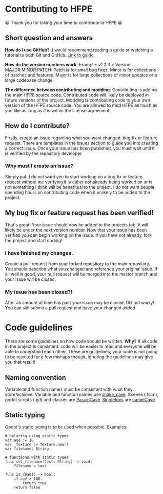 # Contributing to HFPE
:grinning: Thank you for taking your time to contribute to HFPE :grinning:

## Short question and answers
**How do I use GitHub?**:
I would recommend reading a guide or watching a tutorial to both Git and GitHub.
[Link to guide](https://guides.github.com/introduction/git-handbook/).

**How do the version numbers work**:
Example: v1.2.3 = Version MAJOR.MINOR.PATCH: 
Patch is for small bug fixes. Minor is for collections of patches and features. 
Major is for large collections of minor updates or a large codebase change.

**The difference between contributing and modding**:
Contributing is adding the main HFPE source code. Contributed code will likely be deployed in future versions of the project.
Modding is contributing code to your own version of the HFPE source code. You are allowed to mod HFPE as much as you like as long as it is within the license agreement.

## How do I contribute?
Firstly, create an issue regarding what you want changed: bug fix or feature request.
There are templates in the issues section to guide you into creating a correct issue.
Once your issue has been published, you must wait until it is verified by the repository developer.

### Why must I create an issue?
Simply put, I do not want you to start working on a bug fix or feature request without me verifying 
it is either not already being worked on or is not something I think will be benefitual to the project.
I do not want people spending hours on contributing code when it unlikely to be added to the project.

## My bug fix or feature request has been verified!
That's great! Your issue should now be added to the projects tab. It will likely be under the next version number.
Now that your issue has been verified you can begin working on the issue. If you have not already, fork the project 
and start coding!

### I have finished my changes.
Create a pull request from your forked repository to the main repository.
You should describe what you changed and reference your original issue.
If all well is good, your pull request will be merged into the master branch and your issue will be closed.

### My issue has been closed?!
After an amount of time has past your issue may be closed. 
DO not worry! You can still submit a pull request and have your changed added.

# Code guidelines
There are some guidelines on how code should be written.
**Why?** If all code in the project is consistant: code will be easier to read and everyone will be able to understand each other.
These are guidelines; your code is not going to be rejected for a few mishaps though, ignoring the guidelines may give you that
result!

## Naming convention
Variable and function names must be consistant with what they store/achieve.
Variable and function names use [snake_case](https://en.wikipedia.org/wiki/Snake_case).
Scenes (.tscn), godot scripts (.gd) and classes are [PascelCase](https://techterms.com/definition/pascalcase).
[Singletons](https://docs.godotengine.org/en/stable/getting_started/step_by_step/singletons_autoload.html) are [camelCase](https://en.wikipedia.org/wiki/Camel_case).

## Static typing
Godot's [static typing](https://docs.godotengine.org/en/stable/getting_started/scripting/gdscript/static_typing.html) is to be used when possible.
Examples:
```
# Delaring using static types
var age := 10
var _texture := Texture.new()
var filename: String

# functions with static types
func set_filenane(text: String) -> void:
    filename = text

func is_dead() -> bool:
    if age > 100:
        return true
    return false
```
